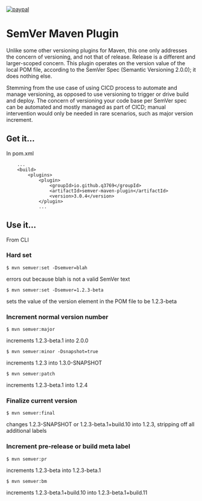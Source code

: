 [![paypal](https://www.paypalobjects.com/en_US/i/btn/btn_donateCC_LG.gif)](https://paypal.me/q3769)

# SemVer Maven Plugin

Unlike some other versioning plugins for Maven, this one only addresses the concern of versioning, and not that of release. Release is a different and larger-scoped concern. This plugin operates on the version value of the local POM file, according to the SemVer Spec (Semantic Versioning 2.0.0); it does nothing else. 

Stemming from the use case of using CICD process to automate and manage versioning, as opposed to use versioning to trigger or drive build and deploy. The concern of versioning your code base per SemVer spec can be automated and mostly managed as part of CICD; manual intervention would only be needed in rare scenarios, such as major version increment.

## Get it...

In pom.xml

```
    ...
    <build>
        <plugins>
            <plugin>
                <groupId>io.github.q3769</groupId>
                <artifactId>semver-maven-plugin</artifactId>
                <version>3.0.4</version>
            </plugin>
            ...
```            

## Use it...

From CLI

### Hard set

```
$ mvn semver:set -Dsemver=blah
```
errors out because blah is not a valid SemVer text

```
$ mvn semver:set -Dsemver=1.2.3-beta
```
sets the value of the version element in the POM file to be 1.2.3-beta

### Increment normal version number

```
$ mvn semver:major
```
increments 1.2.3-beta.1 into 2.0.0

```
$ mvn semver:minor -Dsnapshot=true
```
increments 1.2.3 into 1.3.0-SNAPSHOT

```
$ mvn semver:patch
```
increments 1.2.3-beta.1 into 1.2.4

### Finalize current version

```
$ mvn semver:final
```
changes 1.2.3-SNAPSHOT or 1.2.3-beta.1+build.10 into 1.2.3, stripping off all additional labels

### Increment pre-release or build meta label

```
$ mvn semver:pr
```
increments 1.2.3-beta into 1.2.3-beta.1

```
$ mvn semver:bm
```
increments 1.2.3-beta.1+build.10 into 1.2.3-beta.1+build.11
